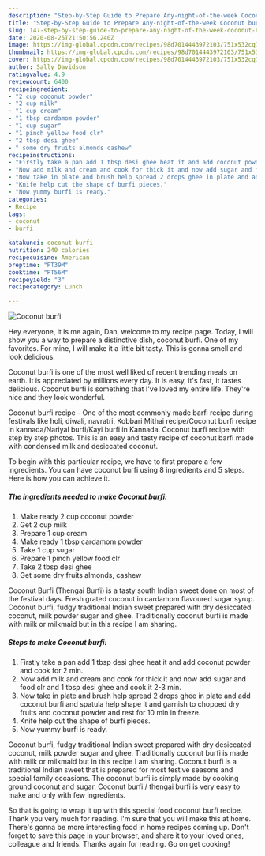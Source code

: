 ```yaml
---
description: "Step-by-Step Guide to Prepare Any-night-of-the-week Coconut burfi"
title: "Step-by-Step Guide to Prepare Any-night-of-the-week Coconut burfi"
slug: 147-step-by-step-guide-to-prepare-any-night-of-the-week-coconut-burfi
date: 2020-08-25T21:50:56.240Z
image: https://img-global.cpcdn.com/recipes/98d7014443972103/751x532cq70/coconut-burfi-recipe-main-photo.jpg
thumbnail: https://img-global.cpcdn.com/recipes/98d7014443972103/751x532cq70/coconut-burfi-recipe-main-photo.jpg
cover: https://img-global.cpcdn.com/recipes/98d7014443972103/751x532cq70/coconut-burfi-recipe-main-photo.jpg
author: Sally Davidson
ratingvalue: 4.9
reviewcount: 6400
recipeingredient:
- "2 cup coconut powder"
- "2 cup milk"
- "1 cup cream"
- "1 tbsp cardamom powder"
- "1 cup sugar"
- "1 pinch yellow food clr"
- "2 tbsp desi ghee"
- " some dry fruits almonds cashew"
recipeinstructions:
- "Firstly take a pan add 1 tbsp desi ghee heat it and add coconut powder and cook for 2 min."
- "Now add milk and cream and cook for thick it and now add sugar and food clr and 1 tbsp desi ghee and cook.it 2-3 min."
- "Now take in plate and brush help spread 2 drops ghee in plate and add coconut burfi and spatula help shape it and garnish to chopped dry fruits and coconut powder and rest for 10 min in freeze."
- "Knife help cut the shape of burfi pieces."
- "Now yummy burfi is ready."
categories:
- Recipe
tags:
- coconut
- burfi

katakunci: coconut burfi 
nutrition: 240 calories
recipecuisine: American
preptime: "PT39M"
cooktime: "PT56M"
recipeyield: "3"
recipecategory: Lunch

---
```



![Coconut burfi](https://img-global.cpcdn.com/recipes/98d7014443972103/751x532cq70/coconut-burfi-recipe-main-photo.jpg)

Hey everyone, it is me again, Dan, welcome to my recipe page. Today, I will show you a way to prepare a distinctive dish, coconut burfi. One of my favorites. For mine, I will make it a little bit tasty. This is gonna smell and look delicious.

Coconut burfi is one of the most well liked of recent trending meals on earth. It is appreciated by millions every day. It is easy, it's fast, it tastes delicious. Coconut burfi is something that I've loved my entire life. They're nice and they look wonderful.

Coconut burfi recipe - One of the most commonly made barfi recipe during festivals like holi, diwali, navratri. Kobbari Mithai recipe/Coconut burfi recipe in kannada/Nariyal burfi/Kayi burfi in Kannada. Coconut burfi recipe with step by step photos. This is an easy and tasty recipe of coconut barfi made with condensed milk and desiccated coconut.


To begin with this particular recipe, we have to first prepare a few ingredients. You can have coconut burfi using 8 ingredients and 5 steps. Here is how you can achieve it.

<!--inarticleads1-->

##### The ingredients needed to make Coconut burfi:

1. Make ready 2 cup coconut powder
1. Get 2 cup milk
1. Prepare 1 cup cream
1. Make ready 1 tbsp cardamom powder
1. Take 1 cup sugar
1. Prepare 1 pinch yellow food clr
1. Take 2 tbsp desi ghee
1. Get  some dry fruits almonds, cashew


Coconut Burfi (Thengai Burfi) is a tasty south Indian sweet done on most of the festival days. Fresh grated coconut in cardamom flavoured sugar syrup. Coconut burfi, fudgy traditional Indian sweet prepared with dry desiccated coconut, milk powder sugar and ghee. Traditionally coconut burfi is made with milk or milkmaid but in this recipe I am sharing. 

<!--inarticleads2-->

##### Steps to make Coconut burfi:

1. Firstly take a pan add 1 tbsp desi ghee heat it and add coconut powder and cook for 2 min.
1. Now add milk and cream and cook for thick it and now add sugar and food clr and 1 tbsp desi ghee and cook.it 2-3 min.
1. Now take in plate and brush help spread 2 drops ghee in plate and add coconut burfi and spatula help shape it and garnish to chopped dry fruits and coconut powder and rest for 10 min in freeze.
1. Knife help cut the shape of burfi pieces.
1. Now yummy burfi is ready.


Coconut burfi, fudgy traditional Indian sweet prepared with dry desiccated coconut, milk powder sugar and ghee. Traditionally coconut burfi is made with milk or milkmaid but in this recipe I am sharing. Coconut burfi is a traditional Indian sweet that is prepared for most festive seasons and special family occasions. The coconut burfi is simply made by cooking ground coconut and sugar. Coconut burfi / thengai burfi is very easy to make and only with few ingredients. 

So that is going to wrap it up with this special food coconut burfi recipe. Thank you very much for reading. I'm sure that you will make this at home. There's gonna be more interesting food in home recipes coming up. Don't forget to save this page in your browser, and share it to your loved ones, colleague and friends. Thanks again for reading. Go on get cooking!
